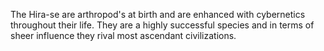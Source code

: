 The Hira-se are arthropod's at birth and are enhanced with cybernetics throughout their life. They are a highly successful species and in terms of sheer influence they rival most ascendant civilizations.
